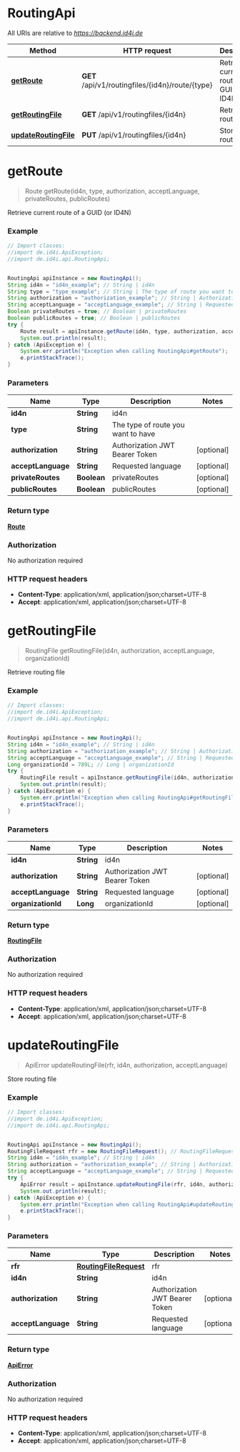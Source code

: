 # RoutingApi

All URIs are relative to *https://backend.id4i.de*

Method | HTTP request | Description
------------- | ------------- | -------------
[**getRoute**](RoutingApi.md#getRoute) | **GET** /api/v1/routingfiles/{id4n}/route/{type} | Retrieve current route of a GUID (or ID4N)
[**getRoutingFile**](RoutingApi.md#getRoutingFile) | **GET** /api/v1/routingfiles/{id4n} | Retrieve routing file
[**updateRoutingFile**](RoutingApi.md#updateRoutingFile) | **PUT** /api/v1/routingfiles/{id4n} | Store routing file


<a name="getRoute"></a>
# **getRoute**
> Route getRoute(id4n, type, authorization, acceptLanguage, privateRoutes, publicRoutes)

Retrieve current route of a GUID (or ID4N)

### Example
```java
// Import classes:
//import de.id4i.ApiException;
//import de.id4i.api.RoutingApi;


RoutingApi apiInstance = new RoutingApi();
String id4n = "id4n_example"; // String | id4n
String type = "type_example"; // String | The type of route you want to have
String authorization = "authorization_example"; // String | Authorization JWT Bearer Token
String acceptLanguage = "acceptLanguage_example"; // String | Requested language
Boolean privateRoutes = true; // Boolean | privateRoutes
Boolean publicRoutes = true; // Boolean | publicRoutes
try {
    Route result = apiInstance.getRoute(id4n, type, authorization, acceptLanguage, privateRoutes, publicRoutes);
    System.out.println(result);
} catch (ApiException e) {
    System.err.println("Exception when calling RoutingApi#getRoute");
    e.printStackTrace();
}
```

### Parameters

Name | Type | Description  | Notes
------------- | ------------- | ------------- | -------------
 **id4n** | **String**| id4n |
 **type** | **String**| The type of route you want to have |
 **authorization** | **String**| Authorization JWT Bearer Token | [optional]
 **acceptLanguage** | **String**| Requested language | [optional]
 **privateRoutes** | **Boolean**| privateRoutes | [optional]
 **publicRoutes** | **Boolean**| publicRoutes | [optional]

### Return type

[**Route**](Route.md)

### Authorization

No authorization required

### HTTP request headers

 - **Content-Type**: application/xml, application/json;charset=UTF-8
 - **Accept**: application/xml, application/json;charset=UTF-8

<a name="getRoutingFile"></a>
# **getRoutingFile**
> RoutingFile getRoutingFile(id4n, authorization, acceptLanguage, organizationId)

Retrieve routing file

### Example
```java
// Import classes:
//import de.id4i.ApiException;
//import de.id4i.api.RoutingApi;


RoutingApi apiInstance = new RoutingApi();
String id4n = "id4n_example"; // String | id4n
String authorization = "authorization_example"; // String | Authorization JWT Bearer Token
String acceptLanguage = "acceptLanguage_example"; // String | Requested language
Long organizationId = 789L; // Long | organizationId
try {
    RoutingFile result = apiInstance.getRoutingFile(id4n, authorization, acceptLanguage, organizationId);
    System.out.println(result);
} catch (ApiException e) {
    System.err.println("Exception when calling RoutingApi#getRoutingFile");
    e.printStackTrace();
}
```

### Parameters

Name | Type | Description  | Notes
------------- | ------------- | ------------- | -------------
 **id4n** | **String**| id4n |
 **authorization** | **String**| Authorization JWT Bearer Token | [optional]
 **acceptLanguage** | **String**| Requested language | [optional]
 **organizationId** | **Long**| organizationId | [optional]

### Return type

[**RoutingFile**](RoutingFile.md)

### Authorization

No authorization required

### HTTP request headers

 - **Content-Type**: application/xml, application/json;charset=UTF-8
 - **Accept**: application/xml, application/json;charset=UTF-8

<a name="updateRoutingFile"></a>
# **updateRoutingFile**
> ApiError updateRoutingFile(rfr, id4n, authorization, acceptLanguage)

Store routing file

### Example
```java
// Import classes:
//import de.id4i.ApiException;
//import de.id4i.api.RoutingApi;


RoutingApi apiInstance = new RoutingApi();
RoutingFileRequest rfr = new RoutingFileRequest(); // RoutingFileRequest | rfr
String id4n = "id4n_example"; // String | id4n
String authorization = "authorization_example"; // String | Authorization JWT Bearer Token
String acceptLanguage = "acceptLanguage_example"; // String | Requested language
try {
    ApiError result = apiInstance.updateRoutingFile(rfr, id4n, authorization, acceptLanguage);
    System.out.println(result);
} catch (ApiException e) {
    System.err.println("Exception when calling RoutingApi#updateRoutingFile");
    e.printStackTrace();
}
```

### Parameters

Name | Type | Description  | Notes
------------- | ------------- | ------------- | -------------
 **rfr** | [**RoutingFileRequest**](RoutingFileRequest.md)| rfr |
 **id4n** | **String**| id4n |
 **authorization** | **String**| Authorization JWT Bearer Token | [optional]
 **acceptLanguage** | **String**| Requested language | [optional]

### Return type

[**ApiError**](ApiError.md)

### Authorization

No authorization required

### HTTP request headers

 - **Content-Type**: application/xml, application/json;charset=UTF-8
 - **Accept**: application/xml, application/json;charset=UTF-8

